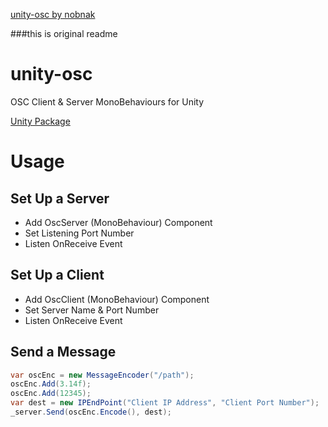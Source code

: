 [unity-osc by nobnak](https://github.com/nobnak/unity-osc)

###this is original readme

unity-osc
=========
OSC Client & Server MonoBehaviours for Unity

[Unity Package](Osc.unitypackage)

# Usage
## Set Up a Server
 - Add OscServer (MonoBehaviour) Component
 - Set Listening Port Number
 - Listen OnReceive Event

## Set Up a Client
 - Add OscClient (MonoBehaviour) Component
 - Set Server Name & Port Number
 - Listen OnReceive Event

## Send a Message
```C#
var oscEnc = new MessageEncoder("/path");
oscEnc.Add(3.14f);
oscEnc.Add(12345);
var dest = new IPEndPoint("Client IP Address", "Client Port Number");
_server.Send(oscEnc.Encode(), dest);
```